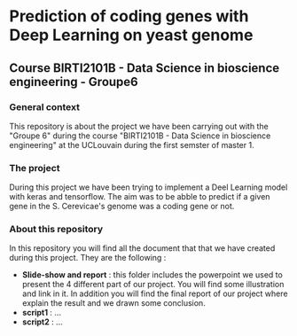 # Prediction of coding genes with Deep Learning on yeast genome

## Course BIRTI2101B - Data Science in bioscience engineering - Groupe6

### General context
This repository is about the project we have been carrying out with the "Groupe 6" during the course "BIRTI2101B - Data Science in bioscience engineering" 
at the UCLouvain during the first semster of master 1.

### The project
During this project we have been trying to implement a Deel Learning model with keras and tensorflow. 
The aim was to be abble to predict if a given gene in the S. Cerevicae's genome was a coding gene or not. 

### About this repository
In this repository you will find all the document that that we have created during this project. They are the following :
  * **Slide-show and report** : this folder includes the powerpoint we used to present the 4 different part of our project. You will find some illustration and link in it. 
      In addition you will find the  final report of our project where explain the  result and we drawn some conclusion.
  * **script1** : ...
  * **script2** : ...
